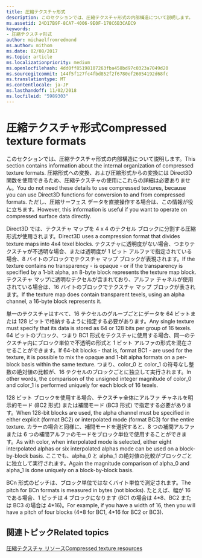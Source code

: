```yaml
---
title: 圧縮テクスチャ形式
description: このセクションでは、圧縮テクスチャ形式の内部構造について説明します。
ms.assetid: 24D17B9F-8CA7-4006-9E0F-178C6B3CAEC9
keywords:
- 圧縮テクスチャ形式
author: michaelfromredmond
ms.author: mithom
ms.date: 02/08/2017
ms.topic: article
ms.localizationpriority: medium
ms.openlocfilehash: 4dd0ff85198107263fba458bd97c0323a7049d20
ms.sourcegitcommit: 144f5f127fc4fbd852f2f6780ef26054192d68fc
ms.translationtype: MT
ms.contentlocale: ja-JP
ms.lasthandoff: 11/02/2018
ms.locfileid: "5989303"
---
```

# <a name="compressed-texture-formats"></a><span data-ttu-id="926c2-104">圧縮テクスチャ形式</span><span class="sxs-lookup"><span data-stu-id="926c2-104">Compressed texture formats</span></span>


<span data-ttu-id="926c2-105">このセクションでは、圧縮テクスチャ形式の内部構造について説明します。</span><span class="sxs-lookup"><span data-stu-id="926c2-105">This section contains information about the internal organization of compressed texture formats.</span></span> <span data-ttu-id="926c2-106">圧縮形式への変換、および圧縮形式からの変換には Direct3D 関数を使用できるため、圧縮テクスチャの使用にこれらの詳細は必要ありません。</span><span class="sxs-lookup"><span data-stu-id="926c2-106">You do not need these details to use compressed textures, because you can use Direct3D functions for conversion to and from compressed formats.</span></span> <span data-ttu-id="926c2-107">ただし、圧縮サーフェス データを直接操作する場合は、この情報が役に立ちます。</span><span class="sxs-lookup"><span data-stu-id="926c2-107">However, this information is useful if you want to operate on compressed surface data directly.</span></span>

<span data-ttu-id="926c2-108">Direct3D では、テクスチャ マップを 4 x 4 のテクセル ブロックに分割する圧縮形式が使用されます。</span><span class="sxs-lookup"><span data-stu-id="926c2-108">Direct3D uses a compression format that divides texture maps into 4x4 texel blocks.</span></span> <span data-ttu-id="926c2-109">テクスチャに透明度がない場合、つまりテクスチャが不透明な場合、または透明度が 1 ビット アルファで指定されている場合、8 バイトのブロックでテクスチャ マップ ブロックが表現されます。</span><span class="sxs-lookup"><span data-stu-id="926c2-109">If the texture contains no transparency - is opaque - or if the transparency is specified by a 1-bit alpha, an 8-byte block represents the texture map block.</span></span> <span data-ttu-id="926c2-110">テクスチャ マップに透明なテクセルが含まれており、アルファ チャネルが使用されている場合は、16 バイトのブロックでテクスチャ マップ ブロックが表されます。</span><span class="sxs-lookup"><span data-stu-id="926c2-110">If the texture map does contain transparent texels, using an alpha channel, a 16-byte block represents it.</span></span>

<span data-ttu-id="926c2-111">単一のテクスチャはすべて、16 テクセルのグループごとにデータを 64 ビットまたは 128 ビットで格納するように指定する必要があります。</span><span class="sxs-lookup"><span data-stu-id="926c2-111">Any single texture must specify that its data is stored as 64 or 128 bits per group of 16 texels.</span></span> <span data-ttu-id="926c2-112">64 ビットのブロック、つまり BC1 形式をテクスチャに使用する場合、同一のテクスチャ内にブロック単位で不透明の形式と 1 ビット アルファの形式を混在させることができます。</span><span class="sxs-lookup"><span data-stu-id="926c2-112">If 64-bit blocks - that is, format BC1 - are used for the texture, it is possible to mix the opaque and 1-bit alpha formats on a per-block basis within the same texture.</span></span> <span data-ttu-id="926c2-113">つまり、color\_0 と color\_1 の符号なし整数の絶対値の比較が、16 テクセルのブロックごとに独立して実行されます。</span><span class="sxs-lookup"><span data-stu-id="926c2-113">In other words, the comparison of the unsigned integer magnitude of color\_0 and color\_1 is performed uniquely for each block of 16 texels.</span></span>

<span data-ttu-id="926c2-114">128 ビット ブロックを使用する場合、テクスチャ全体にアルファ チャネルを明示的モード (BC2 形式) または補間モード (BC3 形式) で指定する必要があります。</span><span class="sxs-lookup"><span data-stu-id="926c2-114">When 128-bit blocks are used, the alpha channel must be specified in either explicit (format BC2) or interpolated mode (format BC3) for the entire texture.</span></span> <span data-ttu-id="926c2-115">カラーの場合と同様に、補間モードを選択すると、8 つの補間アルファまたは 6 つの補間アルファのモードをブロック単位で使用することができます。</span><span class="sxs-lookup"><span data-stu-id="926c2-115">As with color, when interpolated mode is selected, either eight interpolated alphas or six interpolated alphas mode can be used on a block-by-block basis.</span></span> <span data-ttu-id="926c2-116">ここでも、alpha\_0 と alpha\_1 の絶対値の比較がブロックごとに独立して実行されます。</span><span class="sxs-lookup"><span data-stu-id="926c2-116">Again the magnitude comparison of alpha\_0 and alpha\_1 is done uniquely on a block-by-block basis.</span></span>

<span data-ttu-id="926c2-117">BCn 形式のピッチは、ブロック単位ではなくバイト単位で測定されます。</span><span class="sxs-lookup"><span data-stu-id="926c2-117">The pitch for BCn formats is measured in bytes (not blocks).</span></span> <span data-ttu-id="926c2-118">たとえば、幅が 16 である場合、1 ピッチは 4 ブロックになります (BC1 の場合は 4\*8、BC2 または BC3 の場合は 4\*16)。</span><span class="sxs-lookup"><span data-stu-id="926c2-118">For example, if you have a width of 16, then you will have a pitch of four blocks (4\*8 for BC1, 4\*16 for BC2 or BC3).</span></span>

## <a name="span-idrelated-topicsspanrelated-topics"></a><span data-ttu-id="926c2-119"><span id="related-topics"></span>関連トピック</span><span class="sxs-lookup"><span data-stu-id="926c2-119"><span id="related-topics"></span>Related topics</span></span>


[<span data-ttu-id="926c2-120">圧縮テクスチャ リソース</span><span class="sxs-lookup"><span data-stu-id="926c2-120">Compressed texture resources</span></span>](compressed-texture-resources.md)

 

 




